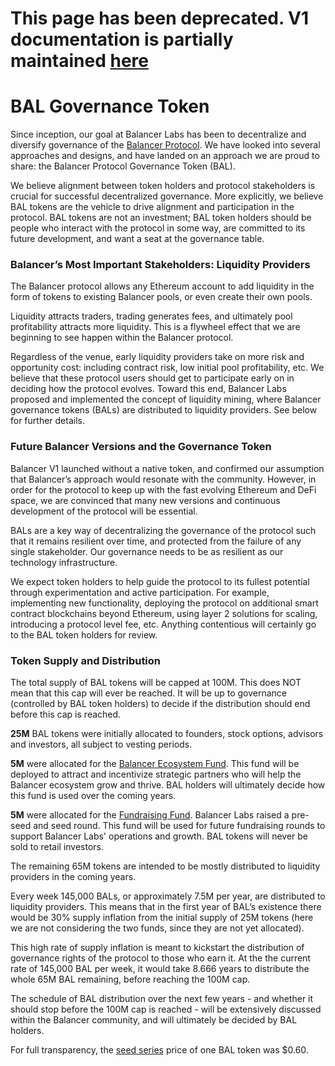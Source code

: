 # This page has been deprecated. V1 documentation is partially maintained [here](https://docs.balancer.fi/v/v1/core-concepts/bal-balancer-governance-token/)

# BAL Governance Token

Since inception, our goal at Balancer Labs has been to decentralize and diversify governance of the [Balancer Protocol](http://balancer.finance/). We have looked into several approaches and designs, and have landed on an approach we are proud to share: the Balancer Protocol Governance Token \(BAL\).

We believe alignment between token holders and protocol stakeholders is crucial for successful decentralized governance. More explicitly, we believe BAL tokens are the vehicle to drive alignment and participation in the protocol. BAL tokens are not an investment; BAL token holders should be people who interact with the protocol in some way, are committed to its future development, and want a seat at the governance table.

### Balancer’s Most Important Stakeholders: Liquidity Providers <a id="6f3a"></a>

The Balancer protocol allows any Ethereum account to add liquidity in the form of tokens to existing Balancer pools, or even create their own pools.

Liquidity attracts traders, trading generates fees, and ultimately pool profitability attracts more liquidity. This is a flywheel effect that we are beginning to see happen within the Balancer protocol.

Regardless of the venue, early liquidity providers take on more risk and opportunity cost: including contract risk, low initial pool profitability, etc. We believe that these protocol users should get to participate early on in deciding how the protocol evolves. Toward this end, Balancer Labs proposed and implemented the concept of liquidity mining, where Balancer governance tokens \(BALs\) are distributed to liquidity providers. See below for further details.

### Future Balancer Versions and the Governance Token <a id="ffb5"></a>

Balancer V1 launched without a native token, and confirmed our assumption that Balancer’s approach would resonate with the community. However, in order for the protocol to keep up with the fast evolving Ethereum and DeFi space, we are convinced that many new versions and continuous development of the protocol will be essential.

BALs are a key way of decentralizing the governance of the protocol such that it remains resilient over time, and protected from the failure of any single stakeholder. Our governance needs to be as resilient as our technology infrastructure.

We expect token holders to help guide the protocol to its fullest potential through experimentation and active participation. For example, implementing new functionality, deploying the protocol on additional smart contract blockchains beyond Ethereum, using layer 2 solutions for scaling, introducing a protocol level fee, etc. Anything contentious will certainly go to the BAL token holders for review.

### Token Supply and Distribution <a id="14a8"></a>

The total supply of BAL tokens will be capped at 100M. This does NOT mean that this cap will ever be reached. It will be up to governance \(controlled by BAL token holders\) to decide if the distribution should end before this cap is reached. 

**25M** BAL tokens were initially allocated to founders, stock options, advisors and investors, all subject to vesting periods.

**5M** were allocated for the [Balancer Ecosystem Fund](https://etherscan.io/token/0xba100000625a3754423978a60c9317c58a424e3d?a=0xb618f903ad1d00d6f7b92f5b0954dcdc056fc533). This fund will be deployed to attract and incentivize strategic partners who will help the Balancer ecosystem grow and thrive. BAL holders will ultimately decide how this fund is used over the coming years.

**5M** were allocated for the [Fundraising Fund](https://etherscan.io/token/0xba100000625a3754423978a60c9317c58a424e3d?a=0xb129f73f1afd3a49c701241f374db17ae63b20eb). Balancer Labs raised a pre-seed and seed round. This fund will be used for future fundraising rounds to support Balancer Labs' operations and growth. BAL tokens will never be sold to retail investors.

The remaining 65M tokens are intended to be mostly distributed to liquidity providers in the coming years. 

Every week 145,000 BALs, or approximately 7.5M per year, are distributed to liquidity providers. This means that in the first year of BAL’s existence there would be 30% supply inflation from the initial supply of 25M tokens \(here we are not considering the two funds, since they are not yet allocated\). 

This high rate of supply inflation is meant to kickstart the distribution of governance rights of the protocol to those who earn it. At the the current rate of 145,000 BAL per week, it would take 8.666 years to distribute the whole 65M BAL remaining, before reaching the 100M cap.

The schedule of BAL distribution over the next few years - and whether it should stop before the 100M cap is reached - will be extensively discussed within the Balancer community, and will ultimately be decided by BAL holders.

For full transparency, the [seed series](https://medium.com/balancer-protocol/balancer-labs-raises-3m-to-supercharge-programmable-liquidity-8f1a42323c78) price of one BAL token was $0.60.


